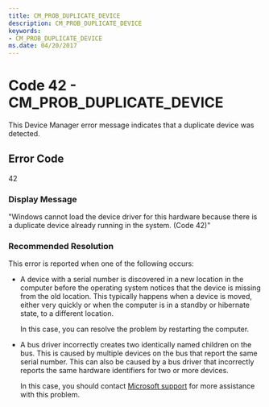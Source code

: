 ```yaml
---
title: CM_PROB_DUPLICATE_DEVICE
description: CM_PROB_DUPLICATE_DEVICE
keywords:
- CM_PROB_DUPLICATE_DEVICE
ms.date: 04/20/2017
---
```


# Code 42 - CM_PROB_DUPLICATE_DEVICE

This Device Manager error message indicates that a duplicate device was detected.

## Error Code

42

### Display Message

"Windows cannot load the device driver for this hardware because there is a duplicate device already running in the system. (Code 42)"

### Recommended Resolution

This error is reported when one of the following occurs:

- A device with a serial number is discovered in a new location in the computer before the operating system notices that the device is missing from the old location. This typically happens when a device is moved, either very quickly or when the computer is in a standby or hibernate state, to a different location.

    In this case, you can resolve the problem by restarting the computer.

- A bus driver incorrectly creates two identically named children on the bus. This is caused by multiple devices on the bus that report the same serial number. This can also be caused by a bus driver that incorrectly reports the same hardware identifiers for two or more devices.

    In this case, you should contact [Microsoft support](https://support.microsoft.com/en-us) for more assistance with this problem.
